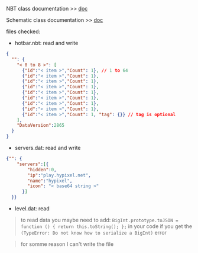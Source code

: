 NBT class documentation >> [doc](./NBT%20doc.md)

Schematic class documentation >> [doc](./Schematic%20doc.md)

files checked:
- hotbar.nbt: read and write
```json
{
  "": {
    "< 0 to 8 >": [
      {"id":"< item >","Count": 1}, // 1 to 64
      {"id":"< item >","Count": 1},
      {"id":"< item >","Count": 1},
      {"id":"< item >","Count": 1},
      {"id":"< item >","Count": 1},
      {"id":"< item >","Count": 1},
      {"id":"< item >","Count": 1},
      {"id":"< item >","Count": 1},
      {"id":"< item >","Count": 1, "tag": {}} // tag is optional
    ],
    "DataVersion":2865
  }
}
```

- servers.dat: read and write
```json
{"": {
    "servers":[{
        "hidden":0,
        "ip":"play.hypixel.net",
        "name":"hypixel",
        "icon": "< base64 string >"
      }]
  }}
```

- level.dat: read
> to read data you maybe need to add: `BigInt.prototype.toJSON = function () { return this.toString(); };` in your code if you get the `(TypeError: Do not know how to serialize a BigInt)` error

> for somme reason I can't write the file